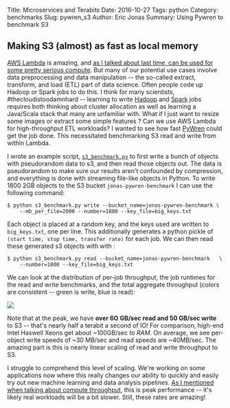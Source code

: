 Title: Microservices and Terabits
Date: 2016-10-27
Tags: python
Category: benchmarks
Slug: pywren_s3
Author: Eric Jonas
Summary: Using Pywren to benchmark S3

## Making S3 (almost) as fast as local memory


[AWS Lambda](https://aws.amazon.com/lambda/) is amazing,
and
[as I talked about last time, can be used for some pretty serious compute]({filename}pywren1.md). But
many of our potential use cases involve data preprocessing and data
manipulation -- the so-called extract, transform, and load (ETL) part
of data science.  Often people code up Hadoop or Spark jobs to do
this. I think for many scientists, #thecloudistoodamnhard -- learning
to write [Hadoop](http://hadoop.apache.org/) and [Spark](http://spark.apache.org/) jobs requires both thinking about cluster
allocation as well as learning a Java/Scala stack that many are
unfamiliar with. What if I just want to resize some images or extract
some simple features ?  Can we use AWS Lambda for high-throughput ETL
workloads?  I wanted to see how
fast [PyWren](https://github.com/ericmjonas/pywren) could get the job
done. This necessitated benchmarking S3 read and write from within
Lambda.

I wrote an example
script,
[`s3_benchmark.py`](https://github.com/ericmjonas/pywren/blob/master/examples/s3_benchmark.py ) to
first write a bunch of objects with pseudorandom data to s3, and then
read those objects out. The data is pseudorandom to make sure our
results aren't confounded by compression, and everything is
done with streaming file-like objects in Python. To write 1800 2GB objects
to the S3 bucket `jonas-pywren-benchmark` I can use the following
command:



```
$ python s3_benchmark.py write --bucket_name=jonas-pywren-benchmark \
    --mb_per_file=2000 --number=1800 --key_file=big_keys.txt
```

Each object is placed at a random key, and the keys used are written
to `big_keys.txt`, one per line. This additionally generates a python pickle
of `(start time, stop time, transfer rate)` for each job. We can then 
read these generated s3 objects with with : 

```
$ python s3_benchmark.py read --bucket_name=jonas-pywren-benchmark   \
    --number=1800 --key_file=big_keys.txt
```

We can look at the distribution of per-job throughput, the job runtimes
for the read and write benchmarks, and the total aggregate throughput
(colors are consistent -- green is write, blue is read):

<a href="/images/pywren.s3.png"><img src="/images/pywren.s3.png" style="max-width:100%"></a>

Note that at the peak, we have **over 6O GB/sec read and 50 GB/sec
write** to S3 -- that's nearly half a terabit a second of IO! For comparison, high-end Intel Haswell Xeons get about ~100GB/sec
*to RAM*. On average, we see per-object write speeds of ~30 MB/sec and read
speeds are ~40MB/sec. The amazing part is this is nearly linear
scaling of read and write throughput to S3. 

I struggle to comprehend this level of scaling. We're working
on some applications now where this really changes our ability to quickly
and easily try out new machine learning and data analysis pipelines. [As I mentioned when talking about compute throughput]({filename}pywren1.md), this is peak performance -- it's likely real workloads will be a bit slower. Still, these rates are amazing! 


